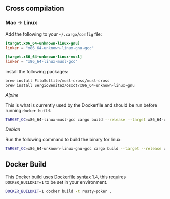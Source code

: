 ## Cross compilation 

### Mac -> Linux

Add the following to your `~/.cargo/config` file:

```toml
[target.x86_64-unknown-linux-gnu]
linker = "x86_64-unknown-linux-gnu-gcc"

[target.x86_64-unknown-linux-musl]
linker = "x86_64-linux-musl-gcc"
```

install the following packages:

```bash
brew install FiloSottile/musl-cross/musl-cross
brew install SergioBenitez/osxct/x86_64-unknown-linux-gnu
```

*Alpine*

This is what is currently used by the Dockerfile and should be run before running ```docker build```.
```bash
TARGET_CC=x86_64-linux-musl-gcc cargo build --release --target x86_64-unknown-linux-musl 
```

*Debian*

Run the following command to build the binary for linux:
```bash
TARGET_CC=x86_64-unknown-linux-gnu-gcc cargo build --target --release x86_64-unknown-linux-gnu 
```

## Docker Build

This Docker build uses [Dockerfile syntax 1.4](https://github.com/moby/buildkit/blob/master/frontend/dockerfile/docs/reference.md#syntax), 
this requires ```DOCKER_BUILDKIT=1``` to be set in your environment.

```bash
DOCKER_BUILDKIT=1 docker build -t rusty-poker .
```